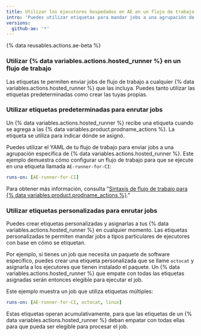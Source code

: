 ```yaml
---
title: Utilizar los ejecutores hospedados en AE en un flujo de trabajo
intro: 'Puedes utilizar etiquetas para mandar jobs a una agrupación de {% data variables.actions.hosted_runner %}.'
versions:
  github-ae: '*'
---
```


{% data reusables.actions.ae-beta %}

### Utilizar {% data variables.actions.hosted_runner %} en un flujo de trabajo

Las etiquetas te permiten enviar jobs de flujo de trabajo a cualquier {% data variables.actions.hosted_runner %} que las incluya. Puedes tanto utilizar las etiquetas predeterminadas como crear las tuyas propias.

### Utilizar etiquetas predeterminadas para enrutar jobs

Un {% data variables.actions.hosted_runner %} recibe una etiqueta cuando se agrega a las {% data variables.product.prodname_actions %}. La etiqueta se utiliza para indicar dónde se asignó.

Puedes utilizar el YAML de tu flujo de trabajo para enviar jobs a una agrupación específica de {% data variables.actions.hosted_runner %}. Este ejemplo demuestra cómo configurar un flujo de trabajo para que se ejecute en una etiqueta llamada `AE-runner-for-CI`:

```yaml
runs-on: [AE-runner-for-CI]
```

Para obtener más información, consulta "[Sintaxis de flujo de trabajo para {% data variables.product.prodname_actions %}](/github/automating-your-workflow-with-github-actions/workflow-syntax-for-github-actions#jobsjob_idruns-on)."

### Utilizar etiquetas personalizadas para enrutar jobs

Puedes crear etiquetas personalizadas y asignarlas a tus {% data variables.actions.hosted_runner %} en cualquier momento. Las etiquetas personalizadas te permiten mandar jobs a tipos particulares de ejecutores con base en cómo se etiquetan.

Por ejemplo, si tienes un job que necesita un paquete de software específico, puedes crear una etiqueta personalizada que se llame `octocat` y asignarla a los ejecutores que tienen instalado el paquete. Un {% data variables.actions.hosted_runner %} que empate con todas las etiquetas asignadas serán entonces elegible para ejecutar el job.

Este ejemplo muestra un job que utiliza etiquetas múltiples:

```yaml
runs-on: [AE-runner-for-CI, octocat, linux]
```

Estas etiquetas operan acumulativamente, para que las etiquetas de un {% data variables.actions.hosted_runner %} deban empatar con todas ellas para que pueda ser elegible para procesar el job.
